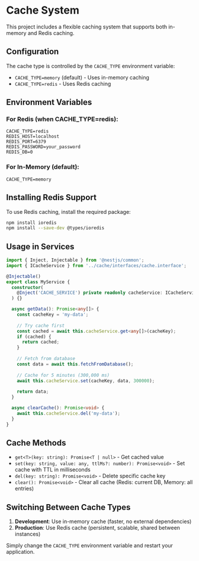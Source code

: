 # Cache System

This project includes a flexible caching system that supports both in-memory and Redis caching.

## Configuration

The cache type is controlled by the `CACHE_TYPE` environment variable:

- `CACHE_TYPE=memory` (default) - Uses in-memory caching
- `CACHE_TYPE=redis` - Uses Redis caching

## Environment Variables

### For Redis (when CACHE_TYPE=redis):
```env
CACHE_TYPE=redis
REDIS_HOST=localhost
REDIS_PORT=6379
REDIS_PASSWORD=your_password
REDIS_DB=0
```

### For In-Memory (default):
```env
CACHE_TYPE=memory
```

## Installing Redis Support

To use Redis caching, install the required package:

```bash
npm install ioredis
npm install --save-dev @types/ioredis
```

## Usage in Services

```typescript
import { Inject, Injectable } from '@nestjs/common';
import { ICacheService } from '../cache/interfaces/cache.interface';

@Injectable()
export class MyService {
  constructor(
    @Inject('CACHE_SERVICE') private readonly cacheService: ICacheService
  ) {}

  async getData(): Promise<any[]> {
    const cacheKey = 'my-data';
    
    // Try cache first
    const cached = await this.cacheService.get<any[]>(cacheKey);
    if (cached) {
      return cached;
    }
    
    // Fetch from database
    const data = await this.fetchFromDatabase();
    
    // Cache for 5 minutes (300,000 ms)
    await this.cacheService.set(cacheKey, data, 300000);
    
    return data;
  }

  async clearCache(): Promise<void> {
    await this.cacheService.del('my-data');
  }
}
```

## Cache Methods

- `get<T>(key: string): Promise<T | null>` - Get cached value
- `set(key: string, value: any, ttlMs?: number): Promise<void>` - Set cache with TTL in milliseconds
- `del(key: string): Promise<void>` - Delete specific cache key
- `clear(): Promise<void>` - Clear all cache (Redis: current DB, Memory: all entries)

## Switching Between Cache Types

1. **Development**: Use in-memory cache (faster, no external dependencies)
2. **Production**: Use Redis cache (persistent, scalable, shared between instances)

Simply change the `CACHE_TYPE` environment variable and restart your application.
